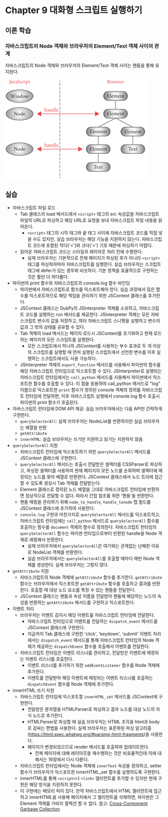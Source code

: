 # Chapter 9 대화형 스크립트 실행하기

## 이론 학습

### 자바스크립트의 Node 객체와 브라우저의 Element/Text 객체 사이의 관계

자바스크립트의 Node 객체와 브라우저의 Element/Text 객체 사이는 핸들을 통해 유지된다.

![자바스크립트의 Node 객체와 브라우저의 Element/Text 객체 사이의 관계](./assets/scripts-handles-2.gif)

## 실습

- 자바스크립트 파일 로드
  - Tab 클래스의 load 메서드에서 `<script>` 태그의 src 속성값을 자바스크립트 파일의 URL로 파싱하고 해당 URL로 요청을 보내 자바스크립트 파일 내용을 읽어온다.
    - `<script>` 태그의 시작 태그와 끝 태그 사이에 자바스크립트 코드를 직접 넣을 수도 있지만, 실습 브라우저는 해당 기능을 지원하지 않는다. 자바스크립트 코드에 포함된 작다('<')와 크다('>') 기호 때문에 파싱하기 어렵다.
  - 읽어온 자바스크립트 코드는 스타일과 레이아웃 처리 전에 수행한다.
    - 실제 브라우저는 기본적으로 전체 페이지가 파싱된 후가 아니라 `<script>` 태그를 파싱하자마자 자바스크립트를 실행한다. 실습 브라우저는 스크립트 태그에 defer가 있는 경우와 비슷하다. 기본 정책을 효율적으로 구현하는 것은 훨씬 더 까다롭다.
- 파이썬의 print 함수와 자바스크립트의 console.log 함수 바인딩
  - 파이썬에서 자바스크립트로 함수를 익스포트해야 한다. 실습 과정에서 많은 함수를 익스포트하므로 해당 책임을 관리하기 위한 JSContext 클래스를 추가한다.
  - JSContext 클래스는 DukPy의 JSInterpreter 객체를 소유하고, 자바스크립트 코드를 실행하는 run 메서드를 제공한다. JSInterpreter 객체는 모든 자바스크립트 변수의 값을 저장하고, 여러 자바스크립트 스니펫을 실행하고 변수의 값과 그 밖의 상태를 공유할 수 있다.
  - Tab 객체의 load 메서드는 페이지 로드시 JSContext를 초기화하고 현재 로드하는 페이지의 모든 스크립트를 실행한다.
    - 모든 스크립트에서 하나의 JSContext를 사용하는 부수 효과로 두 개 이상의 스크립트를 실행할 때 먼저 실행된 스크립트에서 선언한 변수를 이후 실행하는 스크립트에서도 사용 가능하다.
  - JSInterpreter 객체의 `export_function` 메서드를 사용해서 파이썬의 함수를 해당 자바스크립트 런타임으로 익스포트할 수 있다. JSInterpreter로 실행되는 자바스크립트 런타임에서는 `call_python` 메서드를 사용해서 파이썬에서 익스포트한 함수를 호출할 수 있다. 이 점을 응용하여 call_python 메서드로 "log" 이름으로 익스포트한 `print` 함수가 정의된 console 객체의 정의를 자바스크립트 런타임에 전달하면, 이후 자바스크립트 실행에서 console.log 함수 호출시 파이썬의 print 함수가 호출된다.
- 자바스크립트 런타임에 DOM API 제공: 실습 브라우저에서는 다음 API만 간략하게 구현한다.
  - `querySelectorAll`: 실제 브라우저는 NodeList를 반환하지만 실습 브라우저는 배열을 반환
  - `getAttribute`
  - `innerHTML`: 실습 브라우저는 쓰기만 지원하고 읽기는 지원하지 않음
- `querySelectorAll` 지원
  - 자바스크립트 런타임에 익스포트하기 위한 `querySelectorAll` 메서드를 JSContext 클래스에 구현한다.
  - `querySelectorAll` 메서드는 호출시 전달받은 셀렉터를 CSSParser로 파싱하고, 파싱된 셀렉터를 사용하여 현재 페이지의 모든 노드를 순회하며 셀렉터에 매칭되는 노드를 찾아 배열로 반환한다. JSContext 클래스에서 노드 트리에 접근할 수 있도록 생성시 Tab 객체를 전달받는다.
  - Element 클래스로 정의된 노드 배열을 그대로 자바스크립트 런타임에 반환하면 정상적으로 전달할 수 없다. 따라서 간접 참조를 위한 '핸들'을 반환한다.
  - 핸들 매핑을 관리하기 위해 `node_to_handle`, `handle_tonode` 맵 필드를 JSContext 클래스에 추가하여 사용한다. 
  - `console.log` 구현과 마찬가지로 `querySelectorAll` 메서드를 익스포트하고, 자바스크립트 런타임에는 `call_python` 메서드로 `querySelectorAll` 함수를 호출하는 함수를 `document` 객체의 함수로 정의한다. 자바스크립트 런타임의 `querySelectorAll` 함수는 파이썬 런타임으로부터 반환된 handle을 Node 객체로 래핑해서 반환한다.
    - 실제 브라우저에서 `querySelectorAll`은 여기와는 관계없는 난해한 이유로 NodeList 객체를 반환한다.
    - 실습 브라우저에서는 `querySelectorAll`를 호출할 때마다 매번 Node 객체를 생성한다. 실제 브라우저는 그렇지 않다.
- `getAttribute` 지원
  - 자바스크립트의 Node 객체에 `getAttribute` 함수를 추가한다. `getAttribute` 함수는 브라우저에서 익스포트한 `getAttribute` 함수를 호출하고 결과를 반환한다. 호출할 때 대상 노드 요소를 특정 수 있는 핸들을 전달한다.
  - JSContext 클래스는 핸들과 속성 이름을 전달받아 핸들에 해당하는 노드의 속성을 반환하는 `getAttribute` 메서드를 구현하고 익스포트한다.
- 이벤트 처리
  - 브라우저는 이벤트 감지시 해당 이벤트를 자바스크립트 런타임에 전달한다.
    - 자바스크립트 런타임으로 이벤트를 전달하는 `dispatch_event` 메서드를 JSContext 클래스에 구현한다.
    - 지금까지 Tab 클래스에 구현한 'click', 'keydown', 'submit' 이벤트 처리에서는 `dispatch_event` 메서드를 통해 자바스크립트 런타임의 Node 객체가 제공하는 `dispatchEvent` 함수를 호출해서 이벤트를 전달한다.
  - 자바스크립트 런타임은 이벤트 리스너를 관리하고, 전달받은 이벤트에 매칭되는 이벤트 리스너를 호출한다.
    - 이벤트 리스너를 추가하기 위한 `addEventListener` 함수를 Node 객체에 추가한다.
    - 이벤트를 전달받아 해당 이벤트에 매칭되는 이벤트 리스너를 호출하는 `dispatchEvent` 함수를 Node 객체에 추가한다.
- innerHTML 쓰기 지원
  - 자바스크립트 런타임에 익스포트할 `innerHTML_set` 메서드를 JSContext에 구현한다.
    - 전달받은 문자열을 HTMLParser로 파싱하고 결과 노드를 대상 노드의 자식 노드로 추가한다.
    - HTMLParser로 파싱할 때 실습 브라우저는 HTML 조각을 html과 body로 감싸는 편법을 사용한다. 실제 브라우저는 표준화된 파싱 알고리즘(https://html.spec.whatwg.org/#parsing-html-fragments)을 사용한다.
    - 페이지가 변경되었으므로 render 메서드를 호출하여 업데이트한다.
      - 전체 페이지에 대해 레이아웃을 재수행하는 것은 비효율적인데 이에 대해서는 16장에서 다시 다룬다.
  - 자바스크립트 런타입에서는 Node 객체에 `innerText` 속성을 정의하고, setter 함수가 브라우저가 익스포트한 innerHTML_set 함수를 실행하도록 구현한다.
  - innerHTML를 통해 `<script>`나 `<link>` 엘리먼트를 추가할 수 있지만 현재 구현은 해당 방식을 지원하지 못한다.
  - 이 구현에는 메모리 릭이 있다. 만약 자바스크립트에서 HTML 엘리먼트에 접근하고 innerHTML을 사용해 페이지에서 그 엘리먼트를 삭제하면, 파이썬은 그 Element 객체를 가비지 컬렉션 할 수 없다. 참고: [Cross-Component Garbage Collection](https://research.google/pubs/cross-component-garbage-collection/)
